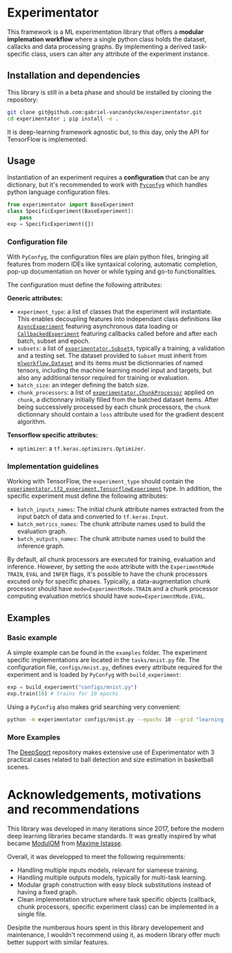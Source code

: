 # Experimentator

This framework is a ML experimentation library that offers a **modular implemation workflow** where a single python class holds the dataset, callacks and data processing graphs. By implementing a derived task-specific class, users can alter any attribute of the experiment instance.

## Installation and dependencies

This library is still in a beta phase and should be installed by cloning the repository:
```bash
git clone git@github.com:gabriel-vanzandycke/experimentator.git
cd experimentator ; pip install -e .
```

It is deep-learning framework agnostic but, to this day, only the API for TensorFlow is implemented.

## Usage

Instantiation of an experiment requires a **configuration** that can be any dictionary, but it's recommended to work with [`Pyconfyg`](https://github.com/gabriel-vanzandycke/pyconfyg) which handles python language configuration files.

```python
from experimentator import BaseExperiment
class SpecificExperiment(BaseExperiment):
    pass
exp = SpecificExperiment({})
```

### Configuration file

With `PyConfyg`, the configuration files are plain python files, bringing all features from modern IDEs like syntaxical coloring, automatic completion, pop-up documentation on hover or while typing and go-to functionalities.

The configuration must define the following attributes:

**Generic attributes:**
- `experiment_type`: a list of classes that the experiment will instantiate. This enables decoupling features into independant class definitions like [`AsyncExperiment`](https://github.com/gabriel-vanzandycke/experimentator/blob/main/experimentator/base_experiment.py#L119) featuring asynchronous data loading or [`CallbackedExperiment`](https://github.com/gabriel-vanzandycke/experimentator/blob/main/experimentator/callbacked_experiment.py#L36) featuring callbacks called before and after each batch, subset and epoch.
- `subsets`: a list of [`experimentator.Subset`](https://github.com/gabriel-vanzandycke/experimentator/blob/main/experimentator/dataset.py#L21)s, typically a training, a validation and a testing set. The dataset provided to `Subset` must inherit from [`mlworkflow.Dataset`](https://github.com/ispgroupucl/mlworkflow) and its items must be dictionnaries of named tensors, including the machine learning model input and targets, but also any additional tensor required for training or evaluation.
- `batch_size`: an integer defining the batch size.
- `chunk_processors`: a list of [`experimentator.ChunkProcessor`](https://github.com/gabriel-vanzandycke/experimentator/blob/main/experimentator/utils.py#L28) applied on `chunk`, a dictionnary initially filled from the batched dataset items. After being successively processed by each chunk processors, the `chunk` dictionnary should contain a `loss` attribute used for the gradient descent algorithm.

**Tensorflow specific attributes:**
- `optimizer`: a `tf.keras.optimizers.Optimizer`.

### Implementation guidelines

Working with TensorFlow, the `experiment_type` should contain the [`experimentator.tf2_experiment.TensorflowExperiment`](https://github.com/gabriel-vanzandycke/experimentator/blob/main/experimentator/tf2_experiment.py) type. In addition, the specific experiment must define the following attributes:
- `batch_inputs_names`: The initial chunk attribute names extracted from the input batch of data and converted to `tf.keras.Input`.
- `batch_metrics_names`: The chunk attribute names used to build the evaluation graph.
- `batch_outputs_names`: The chunk attribute names used to build the inference graph.

By default, all chunk processors are executed for training, evaluation and inference. However, by setting the `mode` attribute with the `ExperimentMode` `TRAIN`, `EVAL` and `INFER` flags, it's possible to have the chunk processors excuted only for specific phases. Typically, a data-augmentation chunk processor should have `mode=ExperimentMode.TRAIN` and a chunk processor computing evaluation metrics should have `mode=ExperimentMode.EVAL`.



## Examples

### Basic example

A simple example can be found in the `examples` folder. The experiment specific implementations are located in the `tasks/mnist.py` file. The configuration file, `configs/mnist.py`, defines every attribute required for the experiment and is loaded by `PyConfyg` with `build_experiment`:

```python
exp = build_experiment("configs/mnist.py")
exp.train(10) # trains for 10 epochs
```

Using a `PyConfig` also makes grid searching very convenient:
```bash
python -m experimentator configs/mnist.py --epochs 10 --grid "learning_rate=[0.1,0.01,0.001,0.0001]"
```


### More Examples

The [DeepSport](https://github.com/gabriel-vanzandycke/deepsport) repository makes extensive use of Experimentator with 3 practical cases related to ball detection and size estimation in basketball scenes.

# Acknowledgements, motivations and recommendations
This library was developed in many iterations since 2017, before the modern deep learning libraries became standards. It was greatly inspired by what became [ModulOM](https://openreview.net/forum?id=264iXDLnD59) from [Maxime Istasse](https://github.com/mistasse).

Overall, it was developped to meet the following requirements:
- Handling multiple inputs models, relevant for siameese training.
- Handling multiple outputs models, typically for multi-task learning.
- Modular graph construction with easy block substitutions instead of having a fixed graph.
- Clean implementation structure where task specific objects (callback, chunk processors, specific experiment class) can be implemented in a single file.

Desipite the numberous hours spent in this library developement and maintenance, I wouldn't recommend using it, as modern library offer much better support with similar features.
